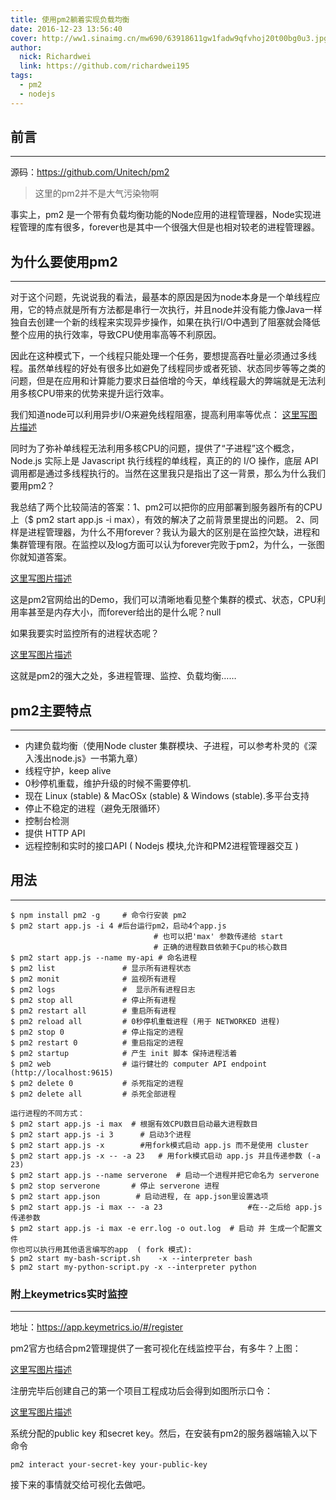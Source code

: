 ```yaml
---
title: 使用pm2躺着实现负载均衡
date: 2016-12-23 13:56:40
cover: http://ww1.sinaimg.cn/mw690/63918611gw1fadw9qfvhoj20t00bg0u3.jpg
author: 
  nick: Richardwei
  link: https://github.com/richardwei195
tags: 
  - pm2
  - nodejs
---
```


## 前言

---

源码：https://github.com/Unitech/pm2

>这里的pm2并不是大气污染物啊

事实上，pm2 是一个带有负载均衡功能的Node应用的进程管理器，Node实现进程管理的库有很多，forever也是其中一个很强大但是也相对较老的进程管理器。
<!-- more -->
## 为什么要使用pm2

---

对于这个问题，先说说我的看法，最基本的原因是因为node本身是一个单线程应用，它的特点就是所有方法都是串行一次执行，并且node并没有能力像Java一样独自去创建一个新的线程来实现异步操作，如果在执行I/O中遇到了阻塞就会降低整个应用的执行效率，导致CPU使用率高等不利原因。

因此在这种模式下，一个线程只能处理一个任务，要想提高吞吐量必须通过多线程。虽然单线程的好处有很多比如避免了线程同步或者死锁、状态同步等等之类的问题，但是在应用和计算能力要求日益倍增的今天，单线程最大的弊端就是无法利用多核CPU带来的优势来提升运行效率。

我们知道node可以利用异步I/O来避免线程阻塞，提高利用率等优点：
[这里写图片描述](http://img.blog.csdn.net/20161222235043884?watermark/2/text/aHR0cDovL2Jsb2cuY3Nkbi5uZXQv/font/5a6L5L2T/fontsize/400/fill/I0JBQkFCMA==/dissolve/70/gravity/SouthEast)

同时为了弥补单线程无法利用多核CPU的问题，提供了“子进程”这个概念，Node.js 实际上是 Javascript 执行线程的单线程，真正的的 I/O 操作，底层 API 调用都是通过多线程执行的。当然在这里我只是指出了这一背景，那么为什么我们要用pm2？

我总结了两个比较简洁的答案：1、pm2可以把你的应用部署到服务器所有的CPU上（$ pm2 start app.js -i max），有效的解决了之前背景里提出的问题。 2、同样是进程管理器，为什么不用forever？我认为最大的区别是在监控欠缺，进程和集群管理有限。在监控以及log方面可以认为forever完败于pm2，为什么，一张图你就知道答案。

[这里写图片描述](http://img.blog.csdn.net/20161223000122076?watermark/2/text/aHR0cDovL2Jsb2cuY3Nkbi5uZXQv/font/5a6L5L2T/fontsize/400/fill/I0JBQkFCMA==/dissolve/70/gravity/SouthEast)

这是pm2官网给出的Demo，我们可以清晰地看见整个集群的模式、状态，CPU利用率甚至是内存大小，而forever给出的是什么呢？null

如果我要实时监控所有的进程状态呢？

[这里写图片描述](http://img.blog.csdn.net/20161223000430172?watermark/2/text/aHR0cDovL2Jsb2cuY3Nkbi5uZXQv/font/5a6L5L2T/fontsize/400/fill/I0JBQkFCMA==/dissolve/70/gravity/SouthEast)

这就是pm2的强大之处，多进程管理、监控、负载均衡……

## pm2主要特点

---

- 内建负载均衡（使用Node cluster 集群模块、子进程，可以参考朴灵的《深入浅出node.js》一书第九章）
-  线程守护，keep alive
- 0秒停机重载，维护升级的时候不需要停机.
- 现在 Linux (stable) & MacOSx (stable) & Windows (stable).多平台支持
- 停止不稳定的进程（避免无限循环）
- 控制台检测
- 提供 HTTP API
- 远程控制和实时的接口API ( Nodejs 模块,允许和PM2进程管理器交互 )

## 用法

---

	$ npm install pm2 -g     # 命令行安装 pm2 
	$ pm2 start app.js -i 4 #后台运行pm2，启动4个app.js 
	                                # 也可以把'max' 参数传递给 start
	                                # 正确的进程数目依赖于Cpu的核心数目
	$ pm2 start app.js --name my-api # 命名进程
	$ pm2 list               # 显示所有进程状态
	$ pm2 monit              # 监视所有进程
	$ pm2 logs               #  显示所有进程日志
	$ pm2 stop all           # 停止所有进程
	$ pm2 restart all        # 重启所有进程
	$ pm2 reload all         # 0秒停机重载进程 (用于 NETWORKED 进程)
	$ pm2 stop 0             # 停止指定的进程
	$ pm2 restart 0          # 重启指定的进程
	$ pm2 startup            # 产生 init 脚本 保持进程活着
	$ pm2 web                # 运行健壮的 computer API endpoint (http://localhost:9615)
	$ pm2 delete 0           # 杀死指定的进程
	$ pm2 delete all         # 杀死全部进程
	
	运行进程的不同方式：
	$ pm2 start app.js -i max  # 根据有效CPU数目启动最大进程数目
	$ pm2 start app.js -i 3      # 启动3个进程
	$ pm2 start app.js -x        #用fork模式启动 app.js 而不是使用 cluster
	$ pm2 start app.js -x -- -a 23   # 用fork模式启动 app.js 并且传递参数 (-a 23)
	$ pm2 start app.js --name serverone  # 启动一个进程并把它命名为 serverone
	$ pm2 stop serverone       # 停止 serverone 进程
	$ pm2 start app.json        # 启动进程, 在 app.json里设置选项
	$ pm2 start app.js -i max -- -a 23                   #在--之后给 app.js 传递参数
	$ pm2 start app.js -i max -e err.log -o out.log  # 启动 并 生成一个配置文件
	你也可以执行用其他语言编写的app  ( fork 模式):
	$ pm2 start my-bash-script.sh    -x --interpreter bash
	$ pm2 start my-python-script.py -x --interpreter python

### 附上keymetrics实时监控

---

地址：https://app.keymetrics.io/#/register

pm2官方也结合pm2管理提供了一套可视化在线监控平台，有多牛？上图：

[这里写图片描述](http://img.blog.csdn.net/20161223001926138?watermark/2/text/aHR0cDovL2Jsb2cuY3Nkbi5uZXQv/font/5a6L5L2T/fontsize/400/fill/I0JBQkFCMA==/dissolve/70/gravity/SouthEast)

注册完毕后创建自己的第一个项目工程成功后会得到如图所示口令：

[这里写图片描述](http://img.blog.csdn.net/20161223002436895?watermark/2/text/aHR0cDovL2Jsb2cuY3Nkbi5uZXQv/font/5a6L5L2T/fontsize/400/fill/I0JBQkFCMA==/dissolve/70/gravity/SouthEast)

系统分配的public key 和secret key。然后，在安装有pm2的服务器端输入以下命令
		
	pm2 interact your-secret-key your-public-key

接下来的事情就交给可视化去做吧。